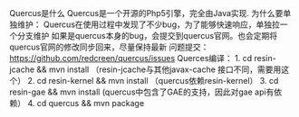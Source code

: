 Quercus是什么
    Quercus是一个开源的Php5引擎，完全由Java实现.
为什么要单独维护：
    Quercus在使用过程中发现了不少bug，为了能够快速响应，单独拉一个分支维护
    如果是quercus本身的bug，会提交到quercus官网。也会定期将quercus官网的修改同步回来，尽量保持最新
问题提交：
    https://github.com/redcreen/quercus/issues
Querces编译：
    1. cd resin-jcache &&  mvn install  （resin-jcache与其他javax-cache 接口不同，需要用这个）
    2. cd resin-kernel &&  mvn install （quercus依赖resin-kernel）
    3. cd resin-gae && mvn install (quercus中包含了GAE的支持，因此对gae api有依赖）
    4. cd quercus && mvn package


    
